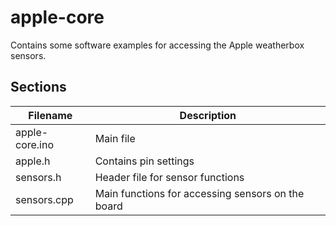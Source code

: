 # apple-core

Contains some software examples for accessing the Apple weatherbox sensors. 

## Sections

Filename            |   Description
--------            |   -----------
apple-core.ino      |   Main file
apple.h             |   Contains pin settings
sensors.h           |   Header file for sensor functions
sensors.cpp         |   Main functions for accessing sensors on the board
